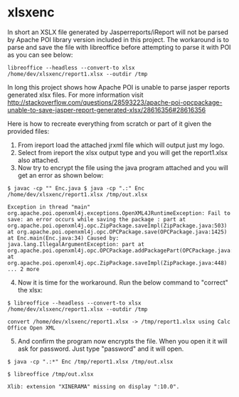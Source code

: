 # xlsxenc

In short an XSLX file generated by Jasperreports/iReport will not be parsed by Apache POI library version included in this project. The workaround is to parse and save the file with libreoffice before attempting to parse it with POI as you can see below:
```
libreoffice --headless --convert-to xlsx /home/dev/xlsxenc/report1.xlsx --outdir /tmp
```

In long this project shows how Apache POI is unable to parse jasper reports generated xlsx files.
For more information visit http://stackoverflow.com/questions/28593223/apache-poi-opcpackage-unable-to-save-jasper-report-generated-xlsx/28616356#28616356

Here is how to recreate everything from scratch or part of it given the provided files:

1. From ireport load the attached jrxml file which will output just my logo.
2. Select from ireport the xlsx output type and you will get the report1.xlsx also attached.
3. Now try to encrypt the file using the java program attached and you will get an error as shown below:
```
$ javac -cp "" Enc.java $ java -cp ".:" Enc /home/dev/xlsxenc/report1.xlsx /tmp/out.xlsx

Exception in thread "main" org.apache.poi.openxml4j.exceptions.OpenXML4JRuntimeException: Fail to save: an error occurs while saving the package : part at org.apache.poi.openxml4j.opc.ZipPackage.saveImpl(ZipPackage.java:503) at org.apache.poi.openxml4j.opc.OPCPackage.save(OPCPackage.java:1425) at Enc.main(Enc.java:34) Caused by: java.lang.IllegalArgumentException: part at org.apache.poi.openxml4j.opc.OPCPackage.addPackagePart(OPCPackage.java:873) at org.apache.poi.openxml4j.opc.ZipPackage.saveImpl(ZipPackage.java:448) ... 2 more
```
4. Now it is time for the workaround. Run the below command to "correct" the xlsx:
```
$ libreoffice --headless --convert-to xlsx /home/dev/xlsxenc/report1.xlsx --outdir /tmp

convert /home/dev/xlsxenc/report1.xlsx -> /tmp/report1.xlsx using Calc Office Open XML
```
5. And confirm the program now encrypts the file. When you open it it will ask for password. Just type "password" and it will open.
```
$ java -cp ".:*" Enc /tmp/report1.xlsx /tmp/out.xlsx

$ libreoffice /tmp/out.xlsx

Xlib: extension "XINERAMA" missing on display ":10.0".
```
